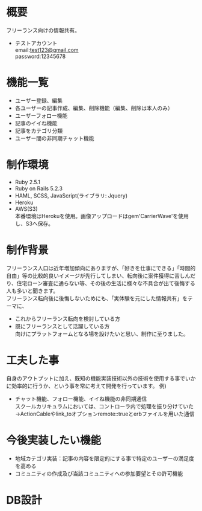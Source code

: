 # 概要
フリーランス向けの情報共有。  
 * テストアカウント  
  email:test123@gmail.com  
  password:12345678  
 
# 機能一覧
* ユーザー登録、編集  
* 各ユーザーの記事作成、編集、削除機能（編集、削除は本人のみ）  
* ユーザーフォロー機能  
* 記事のイイね機能  
* 記事をカテゴリ分類  
* ユーザー間の非同期チャット機能  

# 制作環境
* Ruby 2.5.1  
* Ruby on Rails 5.2.3  
* HAML, SCSS, JavaScript(ライブラリ: Jquery)  
* Heroku  
* AWS(S3)  
本番環境はHerokuを使用。画像アップロードはgem'CarrierWave'を使用し、S3へ保存。  

# 制作背景
フリーランス人口は近年増加傾向にありますが、「好きを仕事にできる」「時間的自由」等の比較的良いイメージが先行してしまい、転向後に案件獲得に苦しんだり、住宅ローン審査に通らない等、その後の生活に様々な不具合が出て後悔する人も多いと聞きます。  
フリーランス転向後に後悔しないためにも、「実体験を元にした情報共有」をテーマに、  
* これからフリーランス転向を検討している方
* 既にフリーランスとして活躍している方  
向けにプラットフォームとなる場を設けたいと思い、制作に至りました。

# 工夫した事  
自身のアウトプットに加え、既知の機能実装技術以外の技術を使用する事でいかに効率的に行うか、という事を常に考えて開発を行っています。
例)  
* チャット機能、フォロー機能、イイね機能の非同期通信  
    スクールカリキュラムにおいては、コントローラ内で処理を振り分けていた  
    →ActionCableやlink_toオプションremote::trueとerbファイルを用いた通信

# 今後実装したい機能
* 地域カテゴリ実装：記事の内容を限定的にする事で特定のユーザーの満足度を高める
* コミュニティの作成及び当該コミュニティへの参加要望とその許可機能

# DB設計
